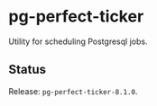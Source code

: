 pg-perfect-ticker
=================

Utility for scheduling Postgresql jobs.


Status
------

Release: ``pg-perfect-ticker-8.1.0``.
